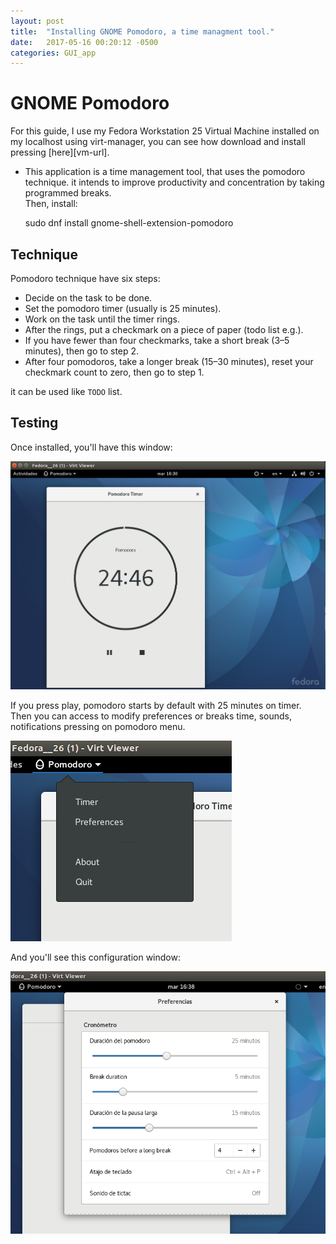 ```yaml
---
layout: post
title:  "Installing GNOME Pomodoro, a time managment tool."
date:   2017-05-16 00:20:12 -0500
categories: GUI_app
---
```

# GNOME Pomodoro

For this guide, I use my Fedora Workstation 25 Virtual Machine installed on my localhost using virt-manager, you can see how download and install pressing [here][vm-url].

* This application is a time management tool, that uses the pomodoro technique. it intends to improve productivity and concentration by taking programmed breaks.  
Then, install:

    sudo dnf install gnome-shell-extension-pomodoro

## Technique

Pomodoro technique have six steps:

* Decide on the task to be done.
* Set the pomodoro timer (usually is 25 minutes).
* Work on the task until the timer rings.
* After the rings, put a checkmark on a piece of paper (todo list e.g.).
* If you have fewer than four checkmarks, take a short break (3–5 minutes), then go to step 2.
* After four pomodoros, take a longer break (15–30 minutes), reset your checkmark count to zero, then go to step 1.

it can be used like `TODO` list.

## Testing

Once installed, you'll have this window:

![pom_init][pomodoro-init]

If you press play, pomodoro starts by default with 25 minutes on timer.  
Then you can access to modify preferences or breaks time, sounds, notifications pressing on pomodoro menu.

![pom_menu][pomodoro-menu]

And you'll see this configuration window:

![pom_preferences][pomodoro-preferences]



[pomodoro-init]:            /assets/GUIApp/Pomodoro/pomodoro_init.png
[pomodoro-menu]:            /assets/GUIApp/Pomodoro/pomodoro_menu.png
[pomodoro-preferences]:     /assets/GUIApp/Pomodoro/pomodoro_preferences.png
